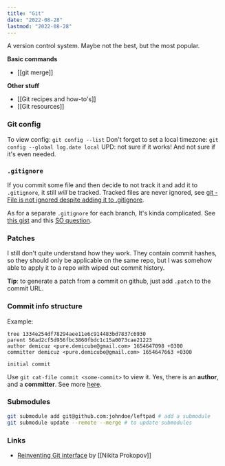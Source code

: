 ```yaml
---
title: "Git"
date: "2022-08-28"
lastmod: "2022-08-28"
---
```


A version control system. Maybe not the best, but the most popular.

**Basic commands**
- [[git merge]]

**Other stuff**
- [[Git recipes and how-to's]]
- [[Git resources]]

### Git config
To view config: `git config --list`
Don't forget to set a local timezone: `git config --global log.date local` UPD: not sure if it works! And not sure if it's even needed.

### `.gitignore`
If you commit some file and then decide to not track it and add it to `.gitignore`, it still *will* be tracked. Tracked files are never ignored, see [git - File is not ignored despite adding it to .gitignore](https://stackoverflow.com/questions/66716064).

As for a separate `.gitignore` for each branch, It's kinda complicated. See [this gist](https://gist.github.com/wizioo/c89847c7894ede628071) and this [SO question](https://stackoverflow.com/questions/58332148/).

### Patches
I still don't quite understand how they work. They contain commit hashes, so they should only be applicable on the same repo, but I was somehow able to apply it to a repo with wiped out commit history.

**Tip**: to generate a patch from a commit on github, just add `.patch` to the commit URL.


### Commit info structure
Example:
```
tree 1334e254df78294aee11e6c914483bd7837c6930
parent 56ad2cf5d956fbc3860fbdc1c15a0073cae21223
author demicuz <pure.demicube@gmail.com> 1654647098 +0300
committer demicuz <pure.demicube@gmail.com> 1654647663 +0300

initial commit
```

Use `git cat-file commit <some-commit>` to view it. Yes, there is an **author**, and a **committer**. See more [here](https://ivan.bessarabov.com/blog/git-author-committer).

### Submodules
```bash
git submodule add git@github.com:johndoe/leftpad # add a submodule
git submodule update --remote --merge # to update submodules
```

### Links
- [Reinventing Git interface](https://tonsky.me/blog/reinventing-git-interface/) by [[Nikita Prokopov]]